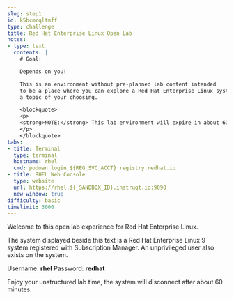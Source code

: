 ```yaml
---
slug: step1
id: k5bcmrqltmff
type: challenge
title: Red Hat Enterprise Linux Open Lab
notes:
- type: text
  contents: |
    # Goal:

    Depends on you!

    This is an environment without pre-planned lab content intended
    to be a place where you can explore a Red Hat Enterprise Linux system on
    a topic of your choosing.

    <blockquote>
    <p>
    <strong>NOTE:</strong> This lab environment will expire in about 60 minutes.
    </p>
    </blockquote>
tabs:
- title: Terminal
  type: terminal
  hostname: rhel
  cmd: podman login ${REG_SVC_ACCT} registry.redhat.io
- title: RHEL Web Console
  type: website
  url: https://rhel.${_SANDBOX_ID}.instruqt.io:9090
  new_window: true
difficulty: basic
timelimit: 3000
---
```

Welcome to this open lab experience for Red Hat Enterprise Linux.

The system displayed beside this text is a Red Hat Enterprise Linux 9
system registered with Subscription Manager.
An unprivileged user also exists on the system.

Username: __rhel__
Password: __redhat__

Enjoy your unstructured lab time, the system will disconnect after about
60 minutes.
